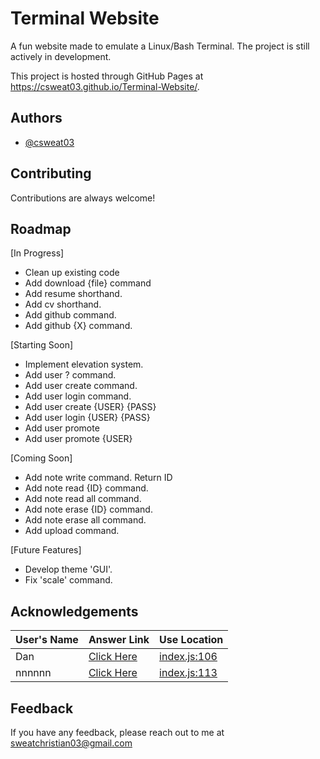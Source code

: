 # Terminal Website

A fun website made to emulate a Linux/Bash Terminal. The project is still actively in development. 

This project is hosted through GitHub Pages at https://csweat03.github.io/Terminal-Website/.


## Authors

- [@csweat03](https://www.github.com/csweat03)


## Contributing

Contributions are always welcome!


## Roadmap

[In Progress]

- Clean up existing code
- Add download {file} command
- Add resume shorthand.
- Add cv shorthand.
- Add github command.
- Add github {X} command.

[Starting Soon]

- Implement elevation system.
- Add user ? command.
- Add user create command.
- Add user login command.
- Add user create {USER} {PASS}
- Add user login {USER} {PASS}
- Add user promote
- Add user promote {USER}

[Coming Soon]

- Add note write command. Return ID
- Add note read {ID} command.
- Add note read all command.
- Add note erase {ID} command.
- Add note erase all command.
- Add upload command.

[Future Features]

- Develop theme 'GUI'.
- Fix 'scale' command.

## Acknowledgements

| User's Name | Answer Link | Use Location |
|--------|------|------|
| Dan | [Click Here](https://stackoverflow.com/questions/175739/how-can-i-check-if-a-string-is-a-valid-number?page=1&tab=scoredesc#tab-top) | [index.js:106](https://github.com/csweat03/Terminal-Website/blob/ceba2657dce67d07b30244b4f65a35ff168c384a/js/index.js#L106)
| nnnnnn | [Click Here](https://stackoverflow.com/questions/7171483/simple-way-to-get-element-by-id-within-a-div-tag) | [index.js:113](https://github.com/csweat03/Terminal-Website/blob/ceba2657dce67d07b30244b4f65a35ff168c384a/js/index.js#L113)

## Feedback

If you have any feedback, please reach out to me at sweatchristian03@gmail.com

